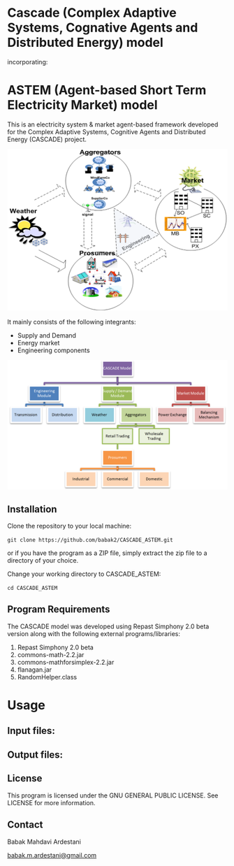 # Cascade (Complex Adaptive Systems, Cognative Agents and Distributed Energy) model

incorporating:

# ASTEM (Agent-based Short Term Electricity Market) model

This is an electricity system & market agent-based framework developed for the Complex Adaptive Systems, Cognitive Agents and Distributed Energy (CASCADE) project. 

![CASCADE Model](./images/cascade-model.png)

It mainly consists of the following integrants:
- Supply and Demand 
- Energy market 
- Engineering components 


![CASCADE Model flowchart](./images/cascade-model-flowchart.png)


## Installation

Clone the repository to your local machine:

`git clone https://github.com/babak2/CASCADE_ASTEM.git`

or if you have the program as a ZIP file, simply extract the zip file to a directory of your choice.

Change your working directory to CASCADE_ASTEM:

`cd CASCADE_ASTEM`

## Program Requirements

The CASCADE model was developed using Repast Simphony 2.0 beta version along with the following external programs/libraries: 

1)	Repast Simphony 2.0 beta
2)	commons-math-2.2.jar
3)	commons-mathforsimplex-2.2.jar
4)  flanagan.jar
5)  RandomHelper.class


# Usage



## Input files: 



## Output files: 



## License

This program is licensed under the GNU GENERAL PUBLIC LICENSE. See LICENSE for more information.


## Contact 

Babak Mahdavi Ardestani

babak.m.ardestani@gmail.com